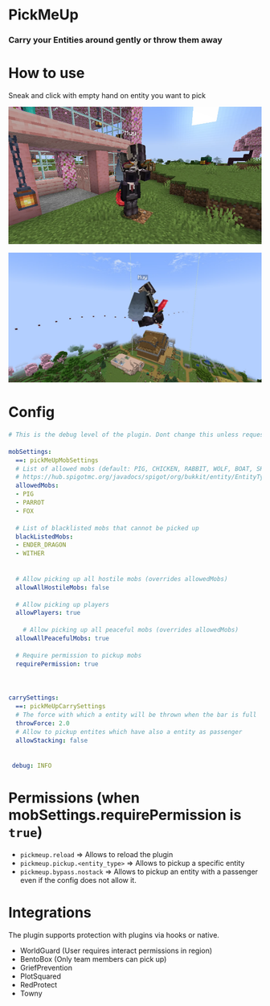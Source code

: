 # PickMeUp 
### Carry your Entities around gently or throw them away 

# How to use

Sneak and click with empty hand on entity you want to pick

![alt text](imgs/image-1.png)

![alt text](imgs/image-2.png)

# Config

```yml
# This is the debug level of the plugin. Dont change this unless requested.

mobSettings:
  ==: pickMeUpMobSettings
  # List of allowed mobs (default: PIG, CHICKEN, RABBIT, WOLF, BOAT, SHEEP, PARROT)
  # https://hub.spigotmc.org/javadocs/spigot/org/bukkit/entity/EntityType.html
  allowedMobs:
  - PIG
  - PARROT
  - FOX
  
  # List of blacklisted mobs that cannot be picked up
  blackListedMobs:
  - ENDER_DRAGON
  - WITHER

  
  # Allow picking up all hostile mobs (overrides allowedMobs)
  allowAllHostileMobs: false
  
  # Allow picking up players
  allowPlayers: true

    # Allow picking up all peaceful mobs (overrides allowedMobs)
  allowAllPeacefulMobs: true
  
  # Require permission to pickup mobs
  requirePermission: true
  


carrySettings:
  ==: pickMeUpCarrySettings
  # The force with which a entity will be thrown when the bar is full
  throwForce: 2.0
  # Allow to pickup entites which have also a entity as passenger
  allowStacking: false


 debug: INFO

```

# Permissions (when mobSettings.requirePermission is `true`)
- `pickmeup.reload` => Allows to reload the plugin
- `pickmeup.pickup.<entity_type>` => Allows to pickup a specific entity
- `pickmeup.bypass.nostack` => Allows to pickup an entity with a passenger even if the config does not allow it.


# Integrations
The plugin supports protection with plugins via hooks or native.
- WorldGuard (User requires interact permissions in region)
- BentoBox (Only team members can pick up)
- GriefPrevention
- PlotSquared
- RedProtect
- Towny